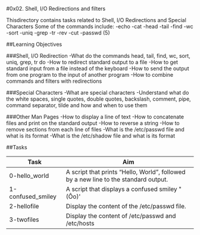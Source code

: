 #0x02. Shell, I/O Redirections and filters

Thisdirectory contains tasks related to Shell, I/O Redirections and Special Characters
Some of the commands include:
-echo
-cat
-head
-tail
-find
-wc
-sort
-uniq
-grep
-tr
-rev
-cut
-passwd (5) 

##Learning Objectives

###Shell, I/O Redirection
-What do the commands head, tail, find, wc, sort, uniq, grep, tr do
-How to redirect standard output to a file
-How to get standard input from a file instead of the keyboard
-How to send the output from one program to the input of another program
-How to combine commands and filters with redirections

###Special Characters
-What are special characters
-Understand what do the white spaces, single quotes, double quotes, backslash, comment, pipe, command separator, tilde and how and when to use them

###Other Man Pages
-How to display a line of text
-How to concatenate files and print on the standard output
-How to reverse a string
-How to remove sections from each line of files
-What is the /etc/passwd file and what is its format
-What is the /etc/shadow file and what is its format


##Tasks

Task|Aim
-|-
0-hello_world|A script that prints “Hello, World”, followed by a new line to the standard output.
1-confused_smiley|A script that displays a confused smiley "(Ôo)'
2-hellofile|Display the content of the /etc/passwd file.
3-twofiles|Display the content of /etc/passwd and /etc/hosts

